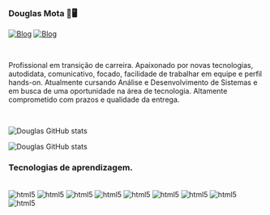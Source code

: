 ### Douglas Mota 🤖🖥️

[![Blog](https://img.shields.io/badge/Instagram-E4405F?style=for-the-badge&logo=instagram&logoColor=white)](https://www.instagram.com/d0uglasm0ta/)  [![Blog](https://img.shields.io/badge/LinkedIn-0077B5?style=for-the-badge&logo=linkedin&logoColor=white)](https://www.linkedin.com/in/douglas-mota-3a581b237)
</div><br/>

Profissional em transição de carreira. 
Apaixonado por novas tecnologias, autodidata, comunicativo, focado, facilidade de trabalhar em equipe e perfil hands-on. Atualmente cursando Análise e Desenvolvimento de Sistemas e em busca de uma oportunidade na área de tecnologia. Altamente comprometido com prazos e qualidade da entrega.
</div><br/>

![Douglas GitHub stats](https://github-readme-stats.vercel.app/api?username=Hellgow&show_icons=true&theme=dracula)

![Douglas GitHub stats](https://github-readme-stats.vercel.app/api/top-langs/?username=Hellgow&theme=blue-green)

### Tecnologias de aprendizagem.

<div style="display: inline_block"><br/>
  <img align="center" alt="html5" src="https://img.shields.io/badge/HTML5-E34F26?style=for-the-badge&logo=html5&logoColor=white" /> <img align="center" alt="html5" src="https://img.shields.io/badge/CSS3-1572B6?style=for-the-badge&logo=css3&logoColor=white" /> <img align="center" alt="html5" src="https://img.shields.io/badge/Java-ED8B00?style=for-the-badge&logo=java&logoColor=white" /> <img align="center" alt="html5" src="https://img.shields.io/badge/JavaScript-323330?style=for-the-badge&logo=javascript&logoColor=F7DF1E" /> <img align="center" alt="html5" src="https://img.shields.io/badge/TypeScript-007ACC?style=for-the-badge&logo=typescript&logoColor=white" /> <img align="center" alt="html5" src="https://img.shields.io/badge/Angular-DD0031?style=for-the-badge&logo=angular&logoColor=white" /> <img align="center" alt="html5" src="https://img.shields.io/badge/Spring-6DB33F?style=for-the-badge&logo=spring&logoColor=white" /> <img align="center" alt="html5" src="https://img.shields.io/badge/Python-3776AB?style=for-the-badge&logo=python&logoColor=white" /> <img align="center" alt="html5" src="https://img.shields.io/badge/C-1572B6?style=for-the-badge&logo=c&logoColor=white" />

